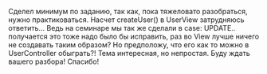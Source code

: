 Сделел минимум по заданию, так как, пока тяжеловато разобраться, нужно практиковаться.
Насчет createUser() в UserView  затрудняюсь ответить... Ведь на семинаре мы так же сделали в case: UPDATE.. получается это тоже надо было бы исправить, 
раз во View лучше ничего не создавать таким образом?  Но предположу, что его как то можно в UserController обыграть?!
Тема интересная, но непростая. Буду ждать вашего разбора! Спасибо!
